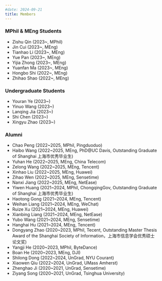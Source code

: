 ```yaml
---
#date: 2024-09-21
title: Members
---
```


### MPhil & MEng Students

- Zishu Qin (2023~, MPhil)
- Jin Cui (2023~, MEng)
- Tianhao Li (2023~, MEng)
- Yue Pan (2023~, MEng)
- Yijia Zhong (2023~, MEng)
- Yuanfan Ma (2023~, MEng)
- Hongbo Shi (2022~, MEng)
- Zhihao Shao (2022~, MEng)

### Undergraduate Students

- Youran Ye (2023~)
- Yinuo Wang (2023~)
- Lanqing Jia (2023~)
- Shi Chen (2023~)
- Xingyu Zhao (2023~)


### Alumni
- Chao Peng (2022~2025, MPhil, Pingduoduo)
- Haibo Wang (2022~2025, MEng, PhD@UC Davis, Outstanding Graduate of Shanghai 上海市优秀毕业生)
- Yuhan He (2022~2025, MEng, China Telecom)
- Zelong Wang (2022~2025, MEng, Tencent)
- Xinhao Liu (2022~2025, MEng, Huawei)
- Zihao Wen (2022~2025, MEng, Sensetime)
- Nanxi Jiang (2022~2025, MEng, NetEase)
- Yiwen Huang (2021~2024, MPhil, ChongqingGov, Outstanding Graduate of Shanghai 上海市优秀毕业生)
- Haotong Gong (2021~2024, MEng, Tencent)
- Weihan Liang (2021~2024, MEng, WeChat)
- Ruize Xu (2021~2024, MEng, Huawei)
- Xianbing Liang (2021~2024, MEng, NetEase)
- Yubo Wang (2021~2024, MEng, Sensetime)
- Hanghai Hu (2021~2024, MEng, Tencent)
- Dongyang Zhao (2020~2023, MPhil, Tecent, Outstanding Master Thesis Award of the Shanghai Society of Information，上海市信息学会优秀硕士论文奖)
- Yangji He (2020~2023, MPhil, ByteDance)
- Boan He (2020~2023, MEng, DJI)
- Shilong Dong (2022~2024, UnGrad, NYU Courant)
- Xiaowen Qiu (2022~2024, UnGrad, UMass Amherst)
- Zhenghao Ji (2020~2021, UnGrad, Sensetime)
- Ziyang Song (2020~2021, UnGrad, Tsinghua University)


